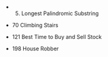 - 5. Longest Palindromic Substring
- 70 Climbing Stairs

- 121  Best Time to Buy and Sell Stock
    
- 198  House Robber